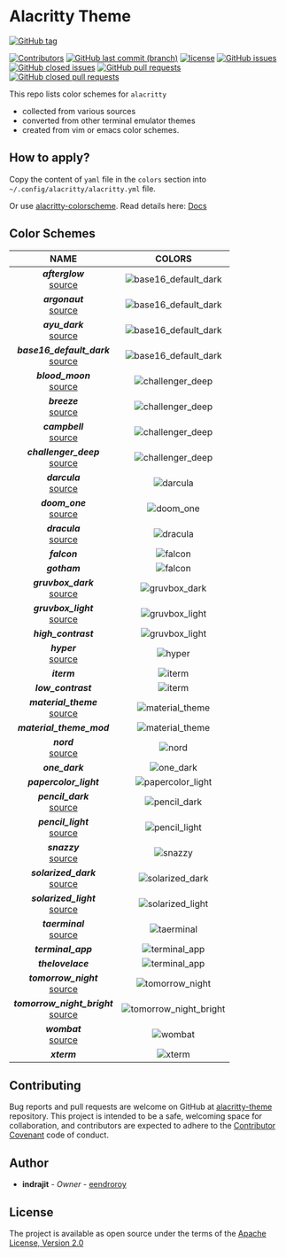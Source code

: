 # Alacritty Theme

[![GitHub tag](https://img.shields.io/github/tag/eendroroy/alacritty-theme.svg)](https://github.com/eendroroy/alacritty-theme/tags)

[![Contributors](https://img.shields.io/github/contributors/eendroroy/alacritty-theme.svg)](https://github.com/eendroroy/alacritty-theme/graphs/contributors)
[![GitHub last commit (branch)](https://img.shields.io/github/last-commit/eendroroy/alacritty-theme/master.svg)](https://github.com/eendroroy/alacritty-theme)
[![license](https://img.shields.io/github/license/eendroroy/alacritty-theme.svg)](https://github.com/eendroroy/alacritty-theme/blob/master/LICENSE)
[![GitHub issues](https://img.shields.io/github/issues/eendroroy/alacritty-theme.svg)](https://github.com/eendroroy/alacritty-theme/issues)
[![GitHub closed issues](https://img.shields.io/github/issues-closed/eendroroy/alacritty-theme.svg)](https://github.com/eendroroy/alacritty-theme/issues?q=is%3Aissue+is%3Aclosed)
[![GitHub pull requests](https://img.shields.io/github/issues-pr/eendroroy/alacritty-theme.svg)](https://github.com/eendroroy/alacritty-theme/pulls)
[![GitHub closed pull requests](https://img.shields.io/github/issues-pr-closed/eendroroy/alacritty-theme.svg)](https://github.com/eendroroy/alacritty-theme/pulls?q=is%3Apr+is%3Aclosed)

This repo lists color schemes for `alacritty`

- collected from various sources
- converted from other terminal emulator themes
- created from vim or emacs color schemes.

## How to apply?

Copy the content of `yaml` file in the `colors` section into `~/.config/alacritty/alacritty.yml` file.

Or use [alacritty-colorscheme](https://github.com/toggle-corp/alacritty-colorscheme). Read details here: [Docs](https://github.com/toggle-corp/alacritty-colorscheme/blob/master/README.md)

## Color Schemes

|NAME|COLORS|
|:---:|:---:|
|**_afterglow_**<br>[source](https://github.com/YabataDesign/afterglow-theme)|![base16_default_dark](images/afterglow.png)|
|**_argonaut_**<br>[source](https://github.com/pwaleczek/Argonaut-theme)|![base16_default_dark](images/argonaut.png)|
|**_ayu_dark_**<br>[source](https://github.com/ayu-theme/ayu-colors)|![base16_default_dark](images/ayu_dark.png)|
|**_base16_default_dark_**<br>[source](https://github.com/chriskempson/base16)|![base16_default_dark](images/base16_default_dark.png)|
|**_blood_moon_**<br>[source](https://github.com/dguo/blood-moon)|![challenger_deep](images/blood_moon.png)|
|**_breeze_**<br>[source](https://github.com/KDE/breeze)|![challenger_deep](images/breeze.png)|
|**_campbell_**<br>[source](https://blogs.msdn.microsoft.com/commandline/2017/08/02/updating-the-windows-console-colors)|![challenger_deep](images/campbell.png)|
|**_challenger_deep_**<br>[source](https://github.com/challenger-deep-theme/alacritty)|![challenger_deep](images/challenger_deep.png)|
|**_darcula_**<br>[source](https://draculatheme.com)|![darcula](images/darcula.png)|
|**_doom_one_**<br>[source](https://github.com/hlissner/emacs-doom-themes)|![doom_one](images/doom_one.png)|
|**_dracula_**<br>[source](https://draculatheme.com)|![dracula](images/dracula.png)|
|**_falcon_**|![falcon](images/falcon.png)|
|**_gotham_**|![falcon](images/gotham.png)|
|**_gruvbox_dark_**<br>[source](https://github.com/morhetz/gruvbox)|![gruvbox_dark](images/gruvbox_dark.png)|
|**_gruvbox_light_**<br>[source](https://github.com/morhetz/gruvbox)|![gruvbox_light](images/gruvbox_light.png)|
|**_high_contrast_**|![gruvbox_light](images/high_contrast.png)|
|**_hyper_**<br>[source](https://hyper.is)|![hyper](images/hyper.png)|
|**_iterm_**|![iterm](images/iterm.png)|
|**_low_contrast_**|![iterm](images/low_contrast.png)|
|**_material_theme_**<br>[source](https://github.com/equinusocio/material-theme)|![material_theme](images/material_theme.png)|
|**_material_theme_mod_**|![material_theme](images/material_theme_mod.png)|
|**_nord_**<br>[source](https://github.com/arcticicestudio/nord)|![nord](images/nord.png)|
|**_one_dark_**|![one_dark](images/one_dark.png)|
|**_papercolor_light_**|![papercolor_light](images/papercolor_light.png)|
|**_pencil_dark_**<br>[source](https://github.com/mattly/iterm-colors-pencil)|![pencil_dark](images/pencil_dark.png)|
|**_pencil_light_**<br>[source](https://github.com/mattly/iterm-colors-pencil)|![pencil_light](images/pencil_light.png)|
|**_snazzy_**<br>[source](https://github.com/sindresorhus/hyper-snazzy)|![snazzy](images/snazzy.png)|
|**_solarized_dark_**<br>[source](http://ethanschoonover.com/solarized)|![solarized_dark](images/solarized_dark.png)|
|**_solarized_light_**<br>[source](http://ethanschoonover.com/solarized)|![solarized_light](images/solarized_light.png)|
|**_taerminal_**<br>[source](https://github.com/cozywigwam/iterm-taerminal)|![taerminal](images/taerminal.png)|
|**_terminal_app_**|![terminal_app](images/terminal_app.png)|
|**_thelovelace_**|![terminal_app](images/thelovelace.png)|
|**_tomorrow_night_**<br>[source](https://github.com/ChrisKempson/Tomorrow-Theme)|![tomorrow_night](images/tomorrow_night.png)|
|**_tomorrow_night_bright_**<br>[source](https://github.com/ChrisKempson/Tomorrow-Theme)|![tomorrow_night_bright](images/tomorrow_night_bright.png)|
|**_wombat_**<br>[source](https://github.com/djoyner/iTerm2-wombat)|![wombat](images/wombat.png)|
|**_xterm_**|![xterm](images/xterm.png)|


## Contributing

Bug reports and pull requests are welcome on GitHub at [alacritty-theme](https://github.com/eendroroy/alacritty-theme) repository.
This project is intended to be a safe, welcoming space for collaboration, and contributors are expected to adhere to the [Contributor Covenant](http://contributor-covenant.org) code of conduct.

## Author

* **indrajit** - *Owner* - [eendroroy](https://github.com/eendroroy)

## License

The project is available as open source under the terms of the [Apache License, Version 2.0](LICENSE)
